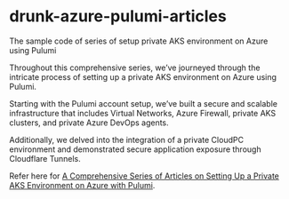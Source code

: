 # drunk-azure-pulumi-articles
The sample code of series of setup private AKS environment on Azure using Pulumi

Throughout this comprehensive series, we’ve journeyed through the intricate process of setting up a private AKS environment on Azure using Pulumi.

Starting with the Pulumi account setup, we’ve built a secure and scalable infrastructure that includes Virtual Networks, Azure Firewall, private AKS clusters, and private Azure DevOps agents.

Additionally, we delved into the integration of a private CloudPC environment and demonstrated secure application exposure through Cloudflare Tunnels.

Refer here for [A Comprehensive Series of Articles on Setting Up a Private AKS Environment on Azure with Pulumi](https://drunkcoding.net/posts/az-00-pulumi-private-aks-environments/).
